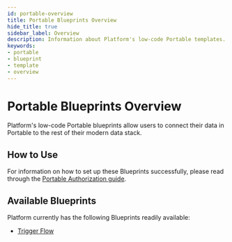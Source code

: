 ```yaml
---
id: portable-overview
title: Portable Blueprints Overview
hide_title: true
sidebar_label: Overview
description: Information about Platform's low-code Portable templates.
keywords:
- portable
- blueprint
- template
- overview
---
```


# Portable Blueprints Overview

Platform's low-code Portable blueprints allow users to connect their data in Portable to the rest of their modern data stack.


## How to Use
For information on how to set up these Blueprints successfully, please read through the [Portable Authorization guide](portable-authorization.md).


## Available Blueprints
Platform currently has the following Blueprints readily available:

- [Trigger Flow](portable-trigger-flow.md)

